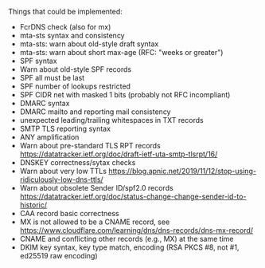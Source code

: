 Things that could be implemented:

* FcrDNS check (also for mx)
* mta-sts syntax and consistency
* mta-sts: warn about old-style draft syntax
* mta-sts: warn about short max-age (RFC: "weeks or greater")
* SPF syntax
* Warn about old-style SPF records
* SPF all must be last
* SPF number of lookups restricted
* SPF CIDR net with masked 1 bits (probably not RFC incompliant)
* DMARC syntax
* DMARC mailto and reporting mail consistency
* unexpected leading/trailing whitespaces in TXT records
* SMTP TLS reporting syntax
* ANY amplification
* Warn about pre-standard TLS RPT records https://datatracker.ietf.org/doc/draft-ietf-uta-smtp-tlsrpt/16/
* DNSKEY correctness/sytax checks
* Warn about very low TTLs https://blog.apnic.net/2019/11/12/stop-using-ridiculously-low-dns-ttls/
* Warn about obsolete Sender ID/spf2.0 records https://datatracker.ietf.org/doc/status-change-change-sender-id-to-historic/
* CAA record basic correctness
* MX is not allowed to be a CNAME record, see https://www.cloudflare.com/learning/dns/dns-records/dns-mx-record/
* CNAME and conflicting other records (e.g., MX) at the same time
* DKIM key syntax, key type match, encoding (RSA PKCS #8, not #1, ed25519 raw encoding)
